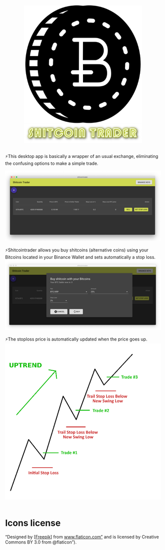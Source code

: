 
<br/>
<div align="center">
    <img width="380px" src="./icon.png">
</div>
<div align="center">
    <img width="380px" src="./img/shitcoin-trader-text.png">
</div>
<br/>

⚡This desktop app is basically a wrapper of an usual exchange, eliminating the confusing options to make a simple trade.
<div align="center">
    <img src="./img/shitcoin-screenshot.png" width="800" />
</div>
<br/>
⚡Shitcointrader allows you buy shitcoins (alternative coins) using your Bitcoins located in your Binance Wallet and sets automatically a stop loss.
<div align="center">
    <img src="./img/trade-screenshot.png" width="800" />
</div>
<br/>
⚡The stoploss price is automatically updated when the price goes up.
<div align="center">
    <img src="./img/stop-loss.png" width="600" />
</div>
<br/>

# Icons license
“Designed by [[Freepik](https://www.freepik.com/)] from www.flaticon.com” and is licensed by Creative Commons BY 3.0 from @flaticon”).